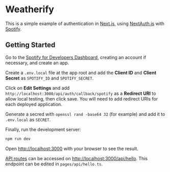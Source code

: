 # Weatherify

This is a simple example of authentication in [Next.js](https://nextjs.org/), using [NextAuth.js](https://next-auth.js.org/) with [Spotify](https://developer.spotify.com/documentation/general/guides/authorization/).

## Getting Started

Go to the [Spotify for Developers Dashboard](https://developer.spotify.com/dashboard/applications), creating an account if necessary, and create an app.

Create a `.env.local` file at the app root and add the **Client ID** and **Client Secret** as `SPOTIFY_ID` and `SPOTIFY_SECRET`.

Click on **Edit Settings** and add `http://localhost:3000/api/auth/callback/spotify` as a **Redirect URI** to allow local testing, then click save. You will need to add redirect URIs for each deployed application.

Generate a secred with `openssl rand -base64 32` (for example) and add it to `.env.local` as `SECRET`.

Finally, run the development server:

```bash
npm run dev
```

Open [http://localhost:3000](http://localhost:3000) with your browser to see the result.


[API routes](https://nextjs.org/docs/api-routes/introduction) can be accessed on [http://localhost:3000/api/hello](http://localhost:3000/api/hello). This endpoint can be edited in `pages/api/hello.ts`.
